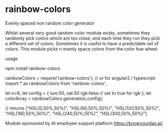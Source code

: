 # rainbow-colors
Evenly spaced non random color generator

Whilst several very good random color module exists, sometimes they randomly pick colors which are too close, and each time they run they pick a different set of colors.
Sometimes it is useful to have a predictable set of colors. This module picks n evenly space colors from the color hue wheel.

usage 

npm install rainbow-colors

rainbowColors = require('rainbow-colors'); 
// or for angular2 / typescript: import * as rainbowColors from 'rainbow-colors';

let n=6;
let config = { 
      lum:50,
      sat:50
      rgb:false     // set to true for rgb
    };
let colorArray = rainbowColors.generate(n,config);  

// returns ["HSL(0,50%,50%)", "HSL(60,50%,50%)", "HSL(120,50%,50%)", "HSL(180,50%,50%)", "HSL(240,50%,50%)", "HSL(300,50%,50%)"]

Module sponsored by AI employee support platform https://knowyourday.ai/
